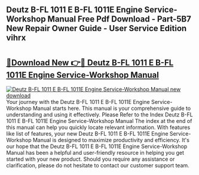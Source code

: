 ## Deutz B-FL 1011 E B-FL 1011E Engine Service-Workshop Manual Free Pdf Download - Part-5B7 New Repair Owner Guide - User Service Edition vihrx

# <h2><a href="http://bc77898.oget.top/?id=Deutz+B-FL+1011+E+B-FL+1011E+Engine+Service-Workshop+Manual">🔗Download New 👉🔴 Deutz B-FL 1011 E B-FL 1011E Engine Service-Workshop Manual</a></h2>

[![Deutz B-FL 1011 E B-FL 1011E Engine Service-Workshop Manual new download](https://i.imgur.com/5g1atiW.png)](http://bc77898.oget.top/?id=Deutz+B-FL+1011+E+B-FL+1011E+Engine+Service-Workshop+Manual)
Your journey with the Deutz B-FL 1011 E B-FL 1011E Engine Service-Workshop Manual starts here. This manual is your comprehensive guide to understanding and using it effectively. Please Refer to the Index Deutz B-FL 1011 E B-FL 1011E Engine Service-Workshop Manual The index at the end of this manual can help you quickly locate relevant information. With features like list of features, your new Deutz B-FL 1011 E B-FL 1011E Engine Service-Workshop Manual is designed to maximize productivity and efficiency. It's our hope that the Deutz B-FL 1011 E B-FL 1011E Engine Service-Workshop Manual has been a helpful and user-friendly resource in helping you get started with your new product. Should you require any assistance or clarification, please do not hesitate to contact our customer support team.
